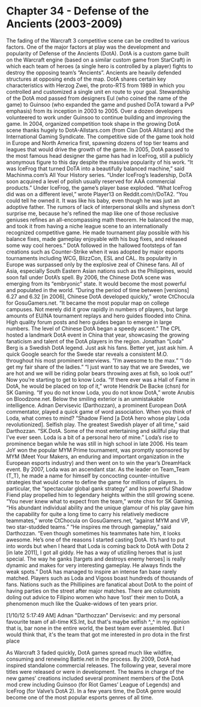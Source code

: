 # Chapter 34 - Defense of the Ancients (2003-2009)The fading of the Warcraft 3 competitive scene can be credited to various factors.One of the major factors at play was the development and popularity of Defense of the Ancients (DotA). DotA is a custom game built on the Warcraft engine (based on a similar custom game from StarCraft) in which each team of heroes (a single hero is controlled by a player) fights to destroy the opposing team’s “Ancients”. Ancients are heavily defended structures at opposing ends of the map.DotA shares certain key characteristics with Herzog Zwei, the proto-RTS from 1989 in which you controlled and customized a single unit en route to your goal.Stewardship of the DotA mod passed from designers Eul (who coined the name of the game) to Guinsoo (who expanded the game and pushed DoTA toward a PvP emphasis) from its inception in 2003 to 2005. Over a dozen developers volunteered to work under Guinsoo to continue building and improving the game.In 2004, organized competition took shape in the growing DotA scene thanks hugely to DotA-Allstars.com (from Clan DotA Allstars) and the International Gaming Syndicate. The competitive side of the game took hold in Europe and North America first, spawning dozens of top tier teams and leagues that would drive the growth of the game.In 2005, DotA passed to the most famous head designer the game has had in IceFrog, still a publicly anonymous figure to this day despite the massive popularity of his work.“It was IceFrog that turned DoTA into a beautifully balanced machine,” said Machinma.com’s All Your History series. “Under IceFrog’s leadership, DoTA soon acquired a level of polish usually reserved for AAA commercial products.”Under IceFrog, the game’s player base exploded.“What IceFrog did was on a different level,” wrote Player13 on Reddit.com/r/DoTA2. “You could tell he owned it. It was like his baby, even though he was just an adoptive father. The rumors of lack of interpersonal skills and shyness don't surprise me, because he's refined the map like one of those reclusive geniuses refines an all-encompassing math theorem. He balanced the map, and took it from having a niche league scene to an internationally recognized competitive game. He made tournament play possible with his balance fixes, made gameplay enjoyable with his bug fixes, and released some way cool heroes.”DotA followed in the hallowed footsteps of fan creations such as Counter-Strike when it was adopted by major esports tournaments including WCG, BlizzCon, ESL and CAL. Its popularity in Europe was surpassed only by the explosive zeal of Chinese fans. All of Asia, especially South Eastern Asian nations such as the Philippines, would soon fall under DotA’s spell. By 2006, the Chinese DotA scene was emerging from its “embryonic” state. It would become the most powerful and populated in the world.“During the period of time between [versions] 6.27 and 6.32 [in 2006], Chinese DotA developed quickly,” wrote CtChocula for GosuGamers.net. “It became the most popular map on college campuses. Not merely did it grow rapidly in numbers of players, but large amounts of EU/NA tournament replays and hero guides flooded into China. High quality forum posts and hero guides began to emerge in large numbers. The level of Chinese DotA began a speedy ascent.”The CPL hosted a landmark DotA event in China that year, showcasing the growing fanaticism and talent of the DotA players in the region.Jonathan “Loda” Berg is a Swedish DotA legend. Just ask his fans. Better yet, just ask him. A quick Google search for the Swede star reveals a consistent M.O. throughout his most prominent interviews.“I’m awesome to the max.”“I do get my fair share of the ladies.”“I just want to say that we are Swedes, we are hot and we will be riding polar bears throwing axes at fish, so look out!”Now you’re starting to get to know Loda.“If there ever was a Hall of Fame in DotA, he would be placed on top of it,” wrote Hendrik De Backe (chsn) for SK Gaming.“If you do not know Loda, you do not know DotA,” wrote Anubis on Bloodzone.net.Below the smiling exterior is an unmistakable intelligence.Adnan Dervisevic (Darthozzan), a prominent European DotA commentator, played a quick game of word association.When you think of Loda, what comes to mind?“Shadow Fiend [a DotA hero whose play Loda revolutionized]. Selfish play. The greatest Swedish player of all time,” said Darthozzan. “SK.DotA. Some of the most entertaining and skillful play that I’ve ever seen. Loda is a bit of a personal hero of mine.”Loda’s rise to prominence began while he was still in high school in late 2006. His team JoY won the popular MYM Prime tournament, was promptly sponsored by MYM (Meet Your Makers, an enduring and important organization in the European esports industry) and then went on to win the year’s DreamHack event.By 2007, Loda was an ascendant star. As the leader on Team_Team (T_T), he made a name for himself by concocting counter-intuitive strategies that would come to define the game for millions of players. In particular, the “spectacular global gank strategy” and his powerful Shadow Fiend play propelled him to legendary heights within the still growing scene.“You never knew what to expect from the team,” wrote chsn for SK Gaming.“His abundant individual ability and the unique glamour of his play gave him the capability for quite a long time to carry his relatively mediocre teammates,” wrote CtChocula on GosuGamers.net, “against MYM and VP, two star-studded teams.”“He inspires me through gameplay,” said Darthozzan. “Even though sometimes his teammates hate him, it looks awesome. He’s one of the reasons I started casting DotA. It’s hard to put into words but when I heard that Loda is coming back to DotA with Dota 2 [in late 2011], I got all giddy. He has a way of utiziling heroes that is just special. The way he ganks [targets and destroys enemy heroes] is really dynamic and makes for very interesting gameplay. He always finds the weak spots.”DotA has managed to inspire an intense fan base rarely matched. Players such as Loda and Vigoss boast hundreds of thousands of fans. Nations such as the Phillipines are fanatical about DotA to the point of having parties on the street after major matches. There are columnists doling out advice to Filipino women who have ‘lost’ their men to DotA, a phenomenon much like the Quake-widows of ten years prior.[1/10/12 5:17:49 AM] Adnan "Darthozzan" Dervisevic: and my personal favourite team of all-time KS.Int, but that's maybe selfish ^_^ in my opinion that is, bar none in the entire world, the best team ever assembled. But I would think that, it's the team that got me interested in pro dota in the first placeAs Warcraft 3 faded quickly, DotA games spread much like wildfire, consuming and renewing Battle.net in the process. By 2009, DotA had inspired standalone commercial releases.  The following year, several more titles were released or were in development. The teams in charge of the new games’ creations included several prominent members of the DotA mod crew including Guinsoo (for Riot Games’ League of Legends) and IceFrog (for Valve’s DotA 2).In a few years time, the DotA genre would become one of the most popular esports genres of all time.